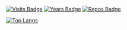 [![Visits Badge](https://badges.pufler.dev/visits/tolba-00/tolba-00)](https://badges.pufler.dev) [![Years Badge](https://badges.pufler.dev/years/tolba-00)](https://badges.pufler.dev) [![Repos Badge](https://badges.pufler.dev/repos/tolba-00)](https://badges.pufler.dev)


[![Top Langs](https://github-readme-stats.vercel.app/api/top-langs/?username=tolba-00)](https://github.com/anuraghazra/github-readme-stats)

